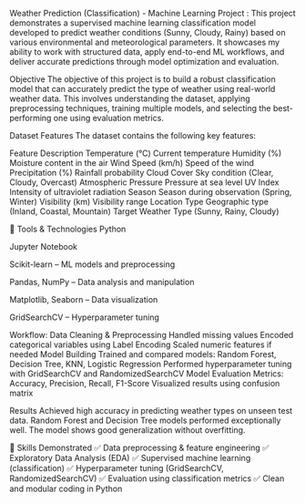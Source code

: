 Weather Prediction (Classification) - Machine Learning Project :
This project demonstrates a supervised machine learning classification model developed to predict weather conditions (Sunny, Cloudy, Rainy) based on various environmental and meteorological parameters. It showcases my ability to work with structured data, apply end-to-end ML workflows, and deliver accurate predictions through model optimization and evaluation.

Objective
The objective of this project is to build a robust classification model that can accurately predict the type of weather using real-world weather data. This involves understanding the dataset, applying preprocessing techniques, training multiple models, and selecting the best-performing one using evaluation metrics.

Dataset Features
The dataset contains the following key features:

Feature	Description
Temperature (°C)	Current temperature
Humidity (%)	Moisture content in the air
Wind Speed (km/h)	Speed of the wind
Precipitation (%)	Rainfall probability
Cloud Cover	Sky condition (Clear, Cloudy, Overcast)
Atmospheric Pressure	Pressure at sea level
UV Index	Intensity of ultraviolet radiation
Season	Season during observation (Spring, Winter)
Visibility (km)	Visibility range
Location Type	Geographic type (Inland, Coastal, Mountain)
Target	Weather Type (Sunny, Rainy, Cloudy)

🔧 Tools & Technologies
Python

Jupyter Notebook

Scikit-learn – ML models and preprocessing

Pandas, NumPy – Data analysis and manipulation

Matplotlib, Seaborn – Data visualization

GridSearchCV – Hyperparameter tuning

Workflow:
Data Cleaning & Preprocessing
Handled missing values
Encoded categorical variables using Label Encoding
Scaled numeric features if needed
Model Building
Trained and compared models: Random Forest, Decision Tree, KNN, Logistic Regression
Performed hyperparameter tuning with GridSearchCV and RandomizedSearchCV
Model Evaluation
Metrics: Accuracy, Precision, Recall, F1-Score
Visualized results using confusion matrix

Results
Achieved high accuracy in predicting weather types on unseen test data.
Random Forest and Decision Tree models performed exceptionally well.
The model shows good generalization without overfitting.


📌 Skills Demonstrated
✅ Data preprocessing & feature engineering
✅ Exploratory Data Analysis (EDA)
✅ Supervised machine learning (classification)
✅ Hyperparameter tuning (GridSearchCV, RandomizedSearchCV)
✅ Evaluation using classification metrics
✅ Clean and modular coding in Python
